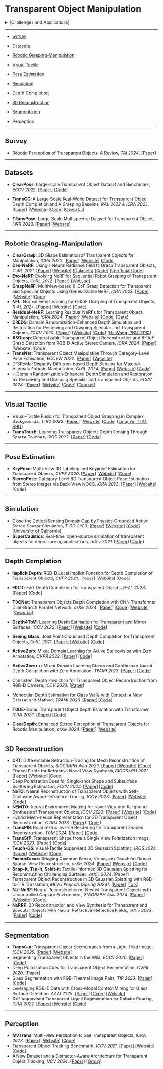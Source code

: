# Transparent Object Manipulation

<details>
  <summary>[Challenges and Applications]</summary>

```
- Challenges:
    - Visual Perception and Detection
    - Depth Perception
    - Refraction and Perspective Distortion
    - Grasping and Manipulation
    - Sensor Errors and Uncertainty
- Applications:
    - Medical Robotics
    - Robotic Surgery and Medical Assistance
    - Robotic Cleaning Systems
```
</details>


----



- [Survey](#Survey)

- [Datasets](#Datasets)

- [Robotic Grasping-Manipulation](#Robotic-Grasping-Manipulation)
- [Visual Tactile](#Visual-Tactile)
- [Pose Estimation](#Pose-Estimation)
- [Simulation](#Simulation)
- [Depth Completion](#Depth-Completion)
- [3D Reconstruction](#3D-Reconstruction)
- [Segmentation](#Segmentation)
- [Perception](#Perception)



---

## Survey

- Robotic Perception of Transparent Objects: A Review, *TAI 2024*. [[Paper](https://ieeexplore.ieee.org/abstract/document/10288041)]



---

## Datasets

- **ClearPose**: Large-scale Transparent Object Dataset and Benchmark, *ECCV 2022*. [[Paper](https://arxiv.org/abs/2203.03890)] [[Code](https://github.com/opipari/ClearPose)]

- **TransCG**: A Large-Scale Real-World Dataset for Transparent Object Depth Completion and A Grasping Baseline, *RAL 2022 & ICRA 2023*. [[Paper](https://arxiv.org/abs/2202.08471)] [[Website](https://graspnet.net/transcg)] [[Code](https://github.com/galaxies99/transcg)] [[Cewu Lu](https://www.mvig.org/)]
- **TRansPose**: Large-Scale Multispectral Dataset for Transparent Object, *IJRR 2023*. [[Paper](https://arxiv.org/abs/2307.05016)] [[Website](https://sites.google.com/view/transpose-dataset)]



---

## Robotic Grasping-Manipulation

- **ClearGrasp**: 3D Shape Estimation of Transparent Objects for Manipulation, *ICRA 2020*. [[Paper](https://arxiv.org/abs/1910.02550)] [[Website](https://sites.google.com/view/cleargrasp)] [[Code](https://github.com/Shreeyak/cleargrasp)]
- **Dex-NeRF**: Using a Neural Radiance field to Grasp Transparent Objects, *CoRL 2021*. [[Paper](https://arxiv.org/abs/2110.14217)] [[Website](https://sites.google.com/view/dex-nerf)] [[Datasets](https://github.com/BerkeleyAutomation/dex-nerf-datasets)] [[Code](https://github.com/BerkeleyAutomation/dex-nerf-datasets/releases/tag/corl2021)] [[Unofficial Code](https://github.com/salykova/instant-DexNerf)]
- **Evo-NeRF**: Evolving NeRF for Sequential Robot Grasping of Transparent Objects, *CoRL 2022*. [[Paper](https://openreview.net/forum?id=Bxr45keYrf)] [[Website](https://sites.google.com/view/evo-nerf)] 
- **GraspNeRF**: Multiview-based 6-DoF Grasp Detection for Transparent and Specular Objects Using Generalizable NeRF, *ICRA 2023*. [[Paper](https://arxiv.org/abs/2210.06575)] [[Website](https://pku-epic.github.io/GraspNeRF/)] [[Code](https://github.com/PKU-EPIC/GraspNeRF)]
- **NFL**: Normal Field Learning for 6-DoF Grasping of Transparent Objects, *R-AL 2024*. [[Paper](https://3d.snu.ac.kr/assets/NFL/NFL_RAL_final.pdf)] [[Website](https://3d.snu.ac.kr/publications/NFL)] [[Code](https://github.com/twjhlee/Normal-Field-Learning)]
- **Residual-NeRF**: Learning Residual NeRFs for Transparent Object Manipulation, *ICRA 2024*. [[Paper](https://arxiv.org/abs/2405.06181v1)] [[Website](https://residual-nerf.github.io/)] [[Code](https://github.com/momentum-robotics-lab/residual-nerf)] [[Data](https://drive.google.com/drive/folders/15r_mLt8MD5-AuYfoWCLy72hD27-tHA2N?usp=sharing)]
- **DREDS**: Domain Randomization-Enhanced Depth Simulation and Restoration for Perceiving and Grasping Specular and Transparent Objects, *ECCV 2020*. [[Paper](https://arxiv.org/abs/2208.03792)] [[Website](https://pku-epic.github.io/DREDS/)] [[Code](https://github.com/PKU-EPIC/DREDS)] [[He Wang, PKU-EPIC](https://hughw19.github.io/)]
- **ASGrasp**: Generalizable Transparent Object Reconstruction and 6-DoF Grasp Detection from RGB-D Active Stereo Camera, *ICRA 2024*. [[Paper](https://arxiv.org/abs/2405.05648)] [[Website](https://pku-epic.github.io/ASGrasp/)] [[Code](https://github.com/jun7-shi/ASGrasp)]
- **TransNet**: Transparent Object Manipulation Through Category-Level Pose Estimation, *ECCVW 2022*. [[Paper](https://arxiv.org/abs/2208.10002)] [[Website](https://progress.eecs.umich.edu/projects/transnet/)]
- D^3RoMa: Disparity Diffusion-based Depth Sensing for Material-Agnostic Robotic Manipulation, *CoRL 2024*. [[Paper](https://arxiv.org/abs/2409.14365)] [[Website](https://pku-epic.github.io/D3RoMa/)] [[Code](https://github.com/songlin/d3roma)]
- :fire: Domain Randomization-Enhanced Depth Simulation and Restoration for Perceiving and Grasping Specular and Transparent Objects, *ECCV 2024*. [[Paper](https://arxiv.org/abs/2208.03792)] [[Website](https://pku-epic.github.io/DREDS/)] [[Code](https://github.com/PKU-EPIC/DREDS)] [[Dataset](https://github.com/PKU-EPIC/DREDS#dataset)]

---

## Visual Tactile

- Visual–Tactile Fusion for Transparent Object Grasping in Complex Backgrounds, *T-RO 2023*. [[Paper](https://arxiv.org/abs/2211.16693)] [[Website](https://sites.google.com/view/visual-tactilefusion)] [[Code](https://github.com/Shoujie1998/Visual-tactile-fusion)] [[Linqi Ye, THU-SHU](https://linqi-ye.github.io/)]
- **TransTouch**: Learning Transparent Objects Depth Sensing Through Sparse Touches, *IROS 2023*. [[Paper](https://arxiv.org/abs/2309.09427)] [[Code](https://github.com/ritsu-a/transtouch)]



---

##  Pose Estimation

- **KeyPose**: Multi-View 3D Labeling and Keypoint Estimation for Transparent Objects, *CVPR 2020*. [[Paper](https://arxiv.org/abs/1912.02805)] [[Website](https://sites.google.com/view/keypose?pli=1)] [[Code](https://github.com/google-research/google-research/tree/master/keypose)]
- **StereoPose**: Category-Level 6D Transparent Object Pose Estimation from Stereo Images via Back-View NOCS, *ICRA 2023*. [[Paper](https://arxiv.org/abs/2211.01644)] [[Webaite](https://appsrv.cse.cuhk.edu.hk/~kaichen/stereopose.html)] [[Code](https://github.com/ck-kai/StereoPose)]



---

## Simulation

- Close the Optical Sensing Domain Gap by Physics-Grounded Active Stereo Sensor Simulation, *T-RO 2023*. [[Paper](https://arxiv.org/abs/2201.11924)] [[Website](https://angli66.github.io/active-sensor-sim/)] [[Code](https://github.com/haosulab/SAPIEN)] [University of California]
- **SuperCaustics**: Real-time, open-source simulation of transparent objects for deep learning applications, *arXiv 2021*. [[Paper](https://arxiv.org/abs/2107.11008)] [[Code](https://github.com/MMehdiMousavi/SuperCaustics)]

---

## Depth Completion

- **Implicit Depth**: RGB-D Local Implicit Function for Depth Completion of Transparent Objects, *CVPR 2021*. [[Paper](https://arxiv.org/abs/2104.00622)] [[Website](https://research.nvidia.com/publication/2021-03_rgb-d-local-implicit-function-depth-completion-transparent-objects)] [[Code](https://github.com/NVlabs/implicit_depth)]

- **FDCT**: Fast Depth Completion for Transparent Objects, *R-AL 2023*. [[Paper](https://arxiv.org/abs/2307.12274)] [[Code](https://github.com/Nonmy/FDCT)]
- **TDCNet**: Transparent Objects Depth Completion with CNN-Transformer Dual-Branch Parallel Network, *arXiv 2024*. [[Paper](https://arxiv.org/abs/2412.14961)] [[Code](https://github.com/XianghuiFan/TDCNet)] [[Website](https://graspnet.net/transcg)] [[Cewu Lu](https://graspnet.net/index.html)]
- **Depth4ToM**: Learning Depth Estimation for Transparent and Mirror Surfaces, *ICCV 2023*. [[Paper](https://arxiv.org/abs/2307.15052)] [[Website](https://cvlab-unibo.github.io/Depth4ToM/)] [[Code](https://github.com/CVLAB-Unibo/Depth4ToM-code)]

- **Seeing Glass**: Joint Point-Cloud and Depth Completion for Transparent Objects, *CoRL 2021*. [[Paper](https://arxiv.org/abs/2110.00087)] [[Website](https://www.pair.toronto.edu/TranspareNet/)] [[Code](https://github.com/pairlab/TranspareNet)]
- **ActiveZero**: Mixed Domain Learning for Active Stereovision with Zero Annotation, *CVPR 2022*. [[Paper](https://arxiv.org/abs/2112.02772)] [[Code](https://github.com/haosulab/ActiveZero)]
- **ActiveZero++**: Mixed Domain Learning Stereo and Confidence-based Depth Completion with Zero Annotation, *TPAMI 2023*. [[Paper](https://ieeexplore.ieee.org/document/10219021)] [[Code](https://github.com/jaycions/activezero2_official)]
- Consistent Depth Prediction for Transparent Object Reconstruction from RGB-D Camera, *ICCV 2023*. [[Paper](https://openaccess.thecvf.com/content/ICCV2023/html/Cai_Consistent_Depth_Prediction_for_Transparent_Object_Reconstruction_from_RGB-D_Camera_ICCV_2023_paper.html)]
- Monocular Depth Estimation for Glass Walls with Context: A New Dataset and Method, *TPAMI 2023*. [[Paper](https://ieeexplore.ieee.org/document/10230851)] [[Code](https://github.com/ViktorLiang/GW-Depth)] 
- **TODE-Trans**: Transparent Object Depth Estimation with Transformer, *ICRA 2023*. [[Paper](https://arxiv.org/abs/2209.08455)] [[Code](https://github.com/yuchendoudou/TODE)]
- **ClearDepth**: Enhanced Stereo Perception of Transparent Objects for Robotic Manipulation, *arXiv 2024*. [[Paper](https://arxiv.org/abs/2409.08926)] [[Website](https://sites.google.com/view/cleardepth/)]

---

## 3D Reconstruction

- **DRT**: Differentiable Refraction-Tracing for Mesh Reconstruction of Transparent Objects, *SIGGRAPH Asia 2020*. [[Paper](https://arxiv.org/abs/2009.09144)] [[Website](https://vcc.tech/research/2020/DRT)] [[Code](https://github.com/lvjiahui/DRT)]
- Eikonal Fields for Refractive Novel-View Synthesis, *SIGGRAPH 2022*. [[Paper](https://arxiv.org/abs/2202.00948)] [[Website](https://eikonalfield.mpi-inf.mpg.de/)] [[Code](https://github.com/m-bemana/eikonalfield)]
- Deep Polarization Cues for Single-shot Shape and Subsurface Scattering Estimation, *ECCV 2024*. [[Paper](https://arxiv.org/abs/2407.08149)] [[Code](https://github.com/ligoudaner377/polarized_inverse_scattering)]
- **NeTO**: Neural Reconstruction of Transparent Objects with Self-Occlusion Aware Refraction-Tracing, *ICCV 2023*. [[Paper](https://www.xxlong.site/NeTO/ARXIV_NeTO.pdf)] [[Website](https://www.xxlong.site/NeTO/)] [[Code](https://github.com/xxlong0/NeTO)]
- **NEMTO**: Neural Environment Matting for Novel View and Relighting Synthesis of Transparent Objects, *ICCV 2023*. [[Paper](https://arxiv.org/abs/2303.11963)] [[Website](https://ivrl.github.io/NEMTO/)] [[Code](https://github.com/IVRL/NEMTO)]
- Hybrid Mesh-neural Representation for 3D Transparent Object Reconstruction, *CVMJ 2023*. [[Paper](https://arxiv.org/abs/2203.12613v3)] [[Code](https://github.com/superxjm/HybridTransparentRecon)]
- **TransPIR**: Polarimetric Inverse Rendering for Transparent Shapes Reconstruction, *TOM 2024*. [[Paper](https://arxiv.org/pdf/2208.11836.pdf)] [[Code](https://github.com/shaomq2187/TransPIR)]
- **TransSfP**: Transparent Shape from a Single View Polarization Image, *ICCV 2023*. [[Paper](https://arxiv.org/abs/2204.06331)] [[Code](https://github.com/shaomq2187/TransSfP)]
- **Touch-GS**: Visual-Tactile Supervised 3D Gaussian Splatting, *IROS 2024*. [[Paper](https://arxiv.org/abs/2403.09875)] [[Website](https://arm.stanford.edu/touch-gs)] [[Code](https://github.com/armlabstanford/Touch-GS)]
- **FusionSense**: Bridging Common Sense, Vision, and Touch for Robust Sparse-View Reconstruction, *arXiv 2024*. [[Paper](https://arxiv.org/abs/2410.08282)] [[Website](https://ai4ce.github.io/FusionSense/)] [[Code](https://github.com/ai4ce/FusionSense)]
- **Snap-it, Tap-it, Splat-it**: Tactile-Informed 3D Gaussian Splatting for Reconstructing Challenging Surfaces, *arXiv 2024*. [[Paper](https://arxiv.org/abs/2403.20275)]
- Transparent Object Reconstruction in 3D Gaussian Splatting with RGB-to-TIR Translation, *MLVU Projects (Spring 2024)*. [[Paper](http://viplab.snu.ac.kr/viplab/courses/mlvu_2024_1/projects/07.pdf)] [[Talk](https://www.youtube.com/watch?v=mqFSw7z5JPk)]
- **NU-NeRF**: Neural Reconstruction of Nested Transparent Objects with Uncontrolled Capture Environment, *SIGGRAPH Asia 2024*.  [[Paper](https://drive.google.com/drive/folders/1DP_aQ5GRow-Se4LpImYLjX3mah2__PSh?usp=sharing)] [[Website](http://geometrylearning.com/NU-NeRF/)] [[Code](https://github.com/78ij/NU-NeRF)]
- **NeRRF**: 3D Reconstruction and View Synthesis for Transparent and Specular Objects with Neural Refractive-Reflective Fields, *arXiv 2023*. [[Paper](https://arxiv.org/abs/2309.13039)] [[Code](https://github.com/JunchenLiu77/NeRRF)]

---

##  Segmentation

- **TransCut**: Transparent Object Segmentation from a Light-Field Image, *ICCV 2025*. [[Paper](https://arxiv.org/abs/1511.06853)] [[Website](https://transcut.github.io/)]
- Segmenting Transparent Objects in the Wild, *ECCV 2020*. [[Paper](https://arxiv.org/abs/2003.13948)] [[Code](https://github.com/xieenze/Segment_Transparent_Objects)]
- Deep Polarization Cues for Transparent Object Segmentation, *CVPR 2020*. [[Paper](https://openaccess.thecvf.com/content_CVPR_2020/papers/Kalra_Deep_Polarization_Cues_for_Transparent_Object_Segmentation_CVPR_2020_paper.pdf)]
- Glass Segmentation with RGB-Thermal Image Pairs, *TIP 2023*. [[Paper](https://arxiv.org/abs/2204.05453)] [[Code](https://github.com/Dong-Huo/RGB-T-Glass-Segmentation)]
- Leveraging RGB-D Data with Cross-Modal Context Mining for Glass Surface Detection, *AAAI 2025*. [[Paper](https://arxiv.org/abs/2206.11250)] [[Code](https://jiaying.link/AAAI25-RGBDGlass/code.zip)] [[Website](https://jiaying.link/AAAI25-RGBDGlass/)]
- Self-supervised Transparent Liquid Segmentation for Robotic Pouring, *ICRA 2022*. [[Paper](https://www.google.com/url?q=https%3A%2F%2Farxiv.org%2Fabs%2F2203.01538&sa=D&sntz=1&usg=AOvVaw3d5pQfrbcL9HH5mwauGDwD)] [[Website](https://sites.google.com/view/transparentliquidpouring)] [[Code](https://github.com/gauthamnarayan/transparent-liquid-segmentation)]

----

## Perception

- **MVTrans**: Multi-view Perception to See Transparent Objects, *ICRA 2023*. [[Paper](https://arxiv.org/abs/2302.11683)] [[Website](https://ac-rad.github.io/MVTrans/)] [[Code](https://github.com/ac-rad/MVTrans)]
- Transparent Object Tracking Benchmark, *ICCV 2021*. [[Paper](https://arxiv.org/abs/2011.10875)] [[Website](https://hengfan2010.github.io/projects/TOTB/)] [[Code](https://drive.google.com/file/d/1IjEVDI5_L9doB2gXMMHIKi4krAkRhx6X/view)]
- A New Dataset and a Distractor-Aware Architecture for Transparent Object Tracking, *IJCV 2024*. [[Paper](https://arxiv.org/abs/2401.03872)] [[Group](https://prints.vicos.si/)]
